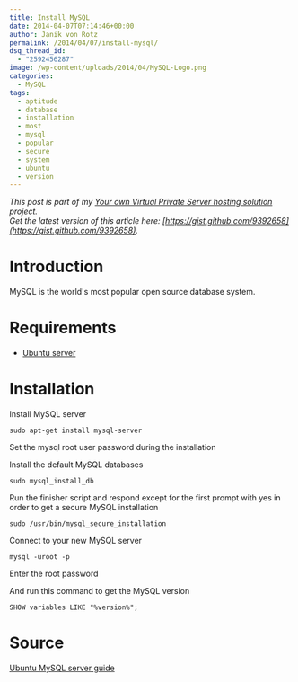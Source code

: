 ```yaml
---
title: Install MySQL
date: 2014-04-07T07:14:46+00:00
author: Janik von Rotz
permalink: /2014/04/07/install-mysql/
dsq_thread_id:
  - "2592456287"
image: /wp-content/uploads/2014/04/MySQL-Logo.png
categories:
  - MySQL
tags:
  - aptitude
  - database
  - installation
  - most
  - mysql
  - popular
  - secure
  - system
  - ubuntu
  - version
---
```

*This post is part of my [Your own Virtual Private Server hosting solution](https://janikvonrotz.ch/your-own-virtual-private-server-hosting-solution/) project.*  
*Get the latest version of this article here: [https://gist.github.com/9392658](https://gist.github.com/9392658).*

# Introduction

MySQL is the world's most popular open source database system.
<!--more-->
# Requirements

* [Ubuntu server](https://janikvonrotz.ch/2014/03/13/deploy-ubuntu-server/)

# Installation

Install MySQL server

    sudo apt-get install mysql-server
    
Set the mysql root user password during the installation

Install the default MySQL databases

    sudo mysql_install_db
    
Run the finisher script and respond except for the first prompt with yes in order to get a secure MySQL installation

    sudo /usr/bin/mysql_secure_installation
        
Connect to your new MySQL server

    mysql -uroot -p
    
Enter the root password

And run this command to get the MySQL version

    SHOW variables LIKE "%version%";
	
# Source

[Ubuntu MySQL server guide](https://help.ubuntu.com/12.04/serverguide/mysql.html)